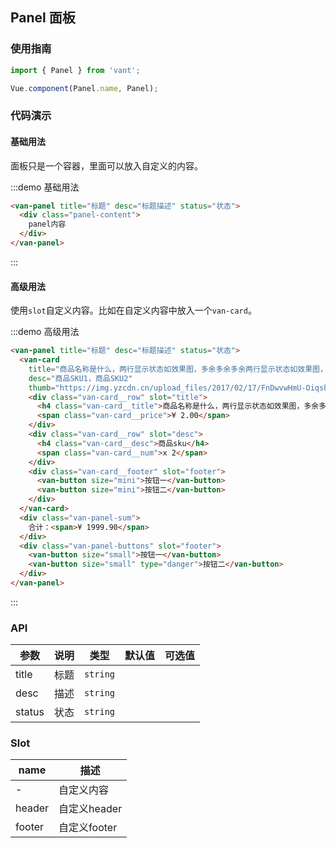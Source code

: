 <style>
.demo-panel {
  .van-panel-sum {
    background: #fff;
    text-align: right;
    font-size: 14px;
    color: #333;
    line-height: 30px;
    padding-right: 15px;

    span {
      color: red;
    }
  }

  .van-panel-buttons {
    text-align: right;

    .van-button {
      margin-left: 5px;
    }
  }

  .panel-content {
    padding: 20px;
  }
}
</style>

## Panel 面板

### 使用指南
``` javascript
import { Panel } from 'vant';

Vue.component(Panel.name, Panel);
```

### 代码演示

#### 基础用法

面板只是一个容器，里面可以放入自定义的内容。

:::demo 基础用法
```html
<van-panel title="标题" desc="标题描述" status="状态">
  <div class="panel-content">
    panel内容
  </div>
</van-panel>
```
:::

#### 高级用法

使用`slot`自定义内容。比如在自定义内容中放入一个`van-card`。

:::demo 高级用法
```html
<van-panel title="标题" desc="标题描述" status="状态">
  <van-card
    title="商品名称是什么，两行显示状态如效果图，多余多余多余两行显示状态如效果图，多余多余多余两行显示状态如效果图，多余多余多余两行显示状态如效果图，多余多余多余两行显示状态如效果图，多余多余多余"
    desc="商品SKU1，商品SKU2"
    thumb="https://img.yzcdn.cn/upload_files/2017/02/17/FnDwvwHmU-OiqsbjAO5X7wh1KWrR.jpg!100x100.jpg">
    <div class="van-card__row" slot="title">
      <h4 class="van-card__title">商品名称是什么，两行显示状态如效果图，多余多余多余两行显示状态如效果图，多余多余多余两行显示状态如效果图，多余多余多余两行显示状态如效果图，多余多余多余两行显示状态如效果图，多余多余多余</h4>
      <span class="van-card__price">¥ 2.00</span>
    </div>
    <div class="van-card__row" slot="desc">
      <h4 class="van-card__desc">商品sku</h4>
      <span class="van-card__num">x 2</span>
    </div>
    <div class="van-card__footer" slot="footer">
      <van-button size="mini">按钮一</van-button>
      <van-button size="mini">按钮二</van-button>
    </div>
  </van-card>
  <div class="van-panel-sum">
    合计：<span>¥ 1999.90</span>
  </div>
  <div class="van-panel-buttons" slot="footer">
    <van-button size="small">按钮一</van-button>
    <van-button size="small" type="danger">按钮二</van-button>
  </div>
</van-panel>
```
:::

### API

| 参数       | 说明      | 类型       | 默认值       | 可选值       |
|-----------|-----------|-----------|-------------|-------------|
| title | 标题 | `string`  |           |           |
| desc | 描述 | `string`  |           |           |
| status | 状态 | `string`  |           |           |


### Slot

| name       | 描述      |
|-----------|-----------|
| - | 自定义内容 |
| header | 自定义header |
| footer | 自定义footer |
